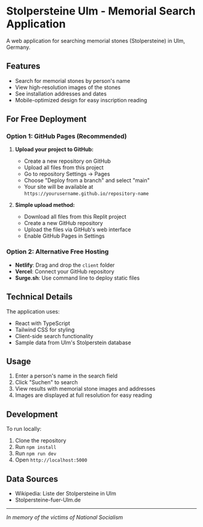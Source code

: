 # Stolpersteine Ulm - Memorial Search Application

A web application for searching memorial stones (Stolpersteine) in Ulm, Germany.

## Features

- Search for memorial stones by person's name
- View high-resolution images of the stones
- See installation addresses and dates
- Mobile-optimized design for easy inscription reading

## For Free Deployment

### Option 1: GitHub Pages (Recommended)

1. **Upload your project to GitHub:**
   - Create a new repository on GitHub
   - Upload all files from this project
   - Go to repository Settings → Pages
   - Choose "Deploy from a branch" and select "main"
   - Your site will be available at `https://yourusername.github.io/repository-name`

2. **Simple upload method:**
   - Download all files from this Replit project
   - Create a new GitHub repository
   - Upload the files via GitHub's web interface
   - Enable GitHub Pages in Settings

### Option 2: Alternative Free Hosting

- **Netlify**: Drag and drop the `client` folder
- **Vercel**: Connect your GitHub repository
- **Surge.sh**: Use command line to deploy static files

## Technical Details

The application uses:
- React with TypeScript
- Tailwind CSS for styling
- Client-side search functionality
- Sample data from Ulm's Stolperstein database

## Usage

1. Enter a person's name in the search field
2. Click "Suchen" to search
3. View results with memorial stone images and addresses
4. Images are displayed at full resolution for easy reading

## Development

To run locally:
1. Clone the repository
2. Run `npm install`
3. Run `npm run dev`
4. Open `http://localhost:5000`

## Data Sources

- Wikipedia: Liste der Stolpersteine in Ulm
- Stolpersteine-fuer-Ulm.de

---

*In memory of the victims of National Socialism*
